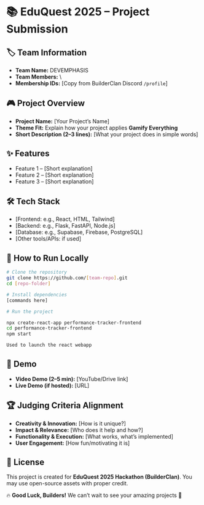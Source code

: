 # 📚 EduQuest 2025 – Project Submission

## 🏷️ Team Information

* **Team Name:** DEVEMPHASIS
* **Team Members:** \
* **Membership IDs:** \[Copy from BuilderClan Discord `/profile`]

## 🎮 Project Overview

* **Project Name:** \[Your Project’s Name]
* **Theme Fit:** Explain how your project applies **Gamify Everything**
* **Short Description (2–3 lines):** \[What your project does in simple words]

## ✨ Features

* Feature 1 – \[Short explanation]
* Feature 2 – \[Short explanation]
* Feature 3 – \[Short explanation]


## 🛠️ Tech Stack

* \[Frontend: e.g., React, HTML, Tailwind]
* \[Backend: e.g., Flask, FastAPI, Node.js]
* \[Database: e.g., Supabase, Firebase, PostgreSQL]
* \[Other tools/APIs: if used]

## 🚀 How to Run Locally

```bash
# Clone the repository
git clone https://github.com/[team-repo].git
cd [repo-folder]

# Install dependencies
[commands here]

# Run the project

npx create-react-app performance-tracker-frontend
cd performance-tracker-frontend
npm start

Used to launch the react webapp
```


## 🎥 Demo

* **Video Demo (2–5 min):** \[YouTube/Drive link]
* **Live Demo (if hosted):** \[URL]

## 🏆 Judging Criteria Alignment

* **Creativity & Innovation:** \[How is it unique?]
* **Impact & Relevance:** \[Who does it help and how?]
* **Functionality & Execution:** \[What works, what’s implemented]
* **User Engagement:** \[How fun/motivating it is]

## 📜 License

This project is created for **EduQuest 2025 Hackathon (BuilderClan)**.
You may use open-source assets with proper credit.

🔥 **Good Luck, Builders!**
We can’t wait to see your amazing projects 🚀
